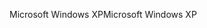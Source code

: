 <span data-ttu-id="1764a-101">Microsoft Windows XP</span><span class="sxs-lookup"><span data-stu-id="1764a-101">Microsoft Windows XP</span></span>